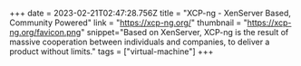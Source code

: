 +++
date = 2023-02-21T02:47:28.756Z
title = "XCP-ng - XenServer Based, Community Powered"
link = "https://xcp-ng.org/"
thumbnail = "https://xcp-ng.org/favicon.png"
snippet="Based on XenServer, XCP-ng is the result of massive cooperation between individuals and companies, to deliver a product without limits."
tags = ["virtual-machine"]
+++
